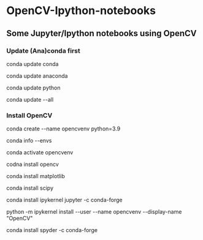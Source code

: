# OpenCV-Ipython-notebooks
## Some Jupyter/Ipython notebooks using OpenCV

### Update (Ana)conda first 
conda update conda

conda update anaconda

conda update python

conda update --all

### Install OpenCV

conda create --name opencvenv python=3.9

conda info --envs

conda activate opencvenv

codna install opencv

conda install matplotlib

conda install scipy

conda install ipykernel jupyter -c conda-forge

python -m ipykernel install --user --name opencvenv --display-name "OpenCV"

conda install spyder -c conda-forge
